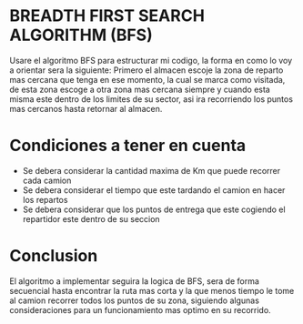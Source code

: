 # BREADTH FIRST SEARCH ALGORITHM (BFS)
Usare el algoritmo BFS para estructurar mi codigo, la forma en como lo voy a orientar sera la siguiente:
Primero el almacen escoje la zona de reparto mas cercana que tenga en ese momento, la cual se marca como visitada, de esta zona escoge a otra zona mas cercana siempre y cuando esta misma este dentro de los limites de su sector, asi ira recorriendo los puntos mas cercanos hasta retornar al almacen.
# Condiciones a tener en cuenta
- Se debera considerar la cantidad maxima de Km que puede recorrer cada camion
- Se debera considerar el tiempo que este tardando el camion en hacer los repartos
- Se debera considerar que los puntos de entrega que este cogiendo el repartidor este dentro de su seccion
# Conclusion 
El algoritmo a implementar seguira la logica de BFS, sera de forma secuencial hasta encontrar la ruta mas corta y la que menos tiempo le tome al camion recorrer todos los puntos de su zona, siguiendo algunas consideraciones para un funcionamiento mas optimo en su recorrido.
